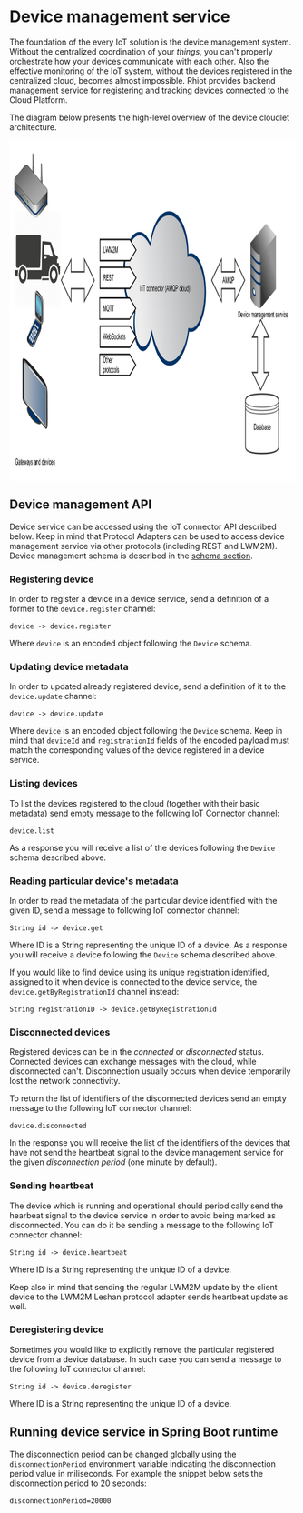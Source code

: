 # Device management service

The foundation of the every IoT solution is the device management system. Without the centralized coordination of your
*things*, you can't properly orchestrate how your devices communicate with each other. Also the effective monitoring of
the IoT system, without the devices registered in the centralized cloud, becomes almost impossible. Rhiot provides
backend management service for registering and tracking devices connected to the Cloud Platform.

The diagram below presents the high-level overview of the device cloudlet architecture.

<img src="rhiot_cloud_platform_devices.png" align="center" height="600">

## Device management API

Device service can be accessed using the IoT connector API described below. Keep in mind that Protocol Adapters can
be used to access device management service via other protocols (including REST and LWM2M). Device management schema
is described in the [schema section](../schema.md).

### Registering device

In order to register a device in a device service, send a definition of a former to the `device.register` channel:

    device -> device.register

Where `device` is an encoded object following the `Device` schema.

### Updating device metadata

In order to updated already registered device, send a definition of it to the `device.update` channel:

    device -> device.update

Where `device` is an encoded object following the `Device` schema. Keep in mind that `deviceId` and `registrationId`
fields of the encoded payload must match the corresponding values of the device registered in a device service.

### Listing devices

To list the devices registered to the cloud (together with their basic metadata) send empty message to the following
IoT Connector channel:

    device.list

As a response you will receive a list of the devices following the `Device` schema described above.

### Reading particular device's metadata

In order to read the metadata of the particular device identified with the given ID, send a message to following
IoT connector channel:

    String id -> device.get

Where ID is a String representing the unique ID of a device. As a response you will receive a device following the
`Device` schema described above.

If you would like to find device using its unique registration identified, assigned to it when device is connected to
the device service, the `device.getByRegistrationId` channel instead:

    String registrationID -> device.getByRegistrationId

### Disconnected devices

Registered devices can be in the *connected* or *disconnected* status. Connected devices can exchange
messages with the cloud, while disconnected can't. Disconnection usually occurs when device temporarily lost the network
connectivity.

To return the list of identifiers of the disconnected devices send an empty message to the following IoT connector channel:

    device.disconnected

In the response you will receive the list of the identifiers of the devices
that have not send the heartbeat signal to the device management service for the given *disconnection period* (one minute by
default).

### Sending heartbeat

The device which is running and operational should periodically send the hearbeat signal to the device service in order to avoid
being marked as disconnected. You can do it be sending a message to the following IoT connector channel:

    String id -> device.heartbeat

Where ID is a String representing the unique ID of a device.

Keep also in mind that sending the regular LWM2M update by the client device to the LWM2M Leshan protocol adapter sends
heartbeat update as well.

### Deregistering device

Sometimes you would like to explicitly remove the particular registered device from a device database. In such case
you can send a message to the following IoT connector channel:

    String id -> device.deregister

Where ID is a String representing the unique ID of a device.

## Running device service in Spring Boot runtime

The disconnection period can be changed globally using the `disconnectionPeriod` environment variable indicating the
disconnection period value in miliseconds. For example the snippet below sets the disconnection period to 20 seconds:

    disconnectionPeriod=20000
